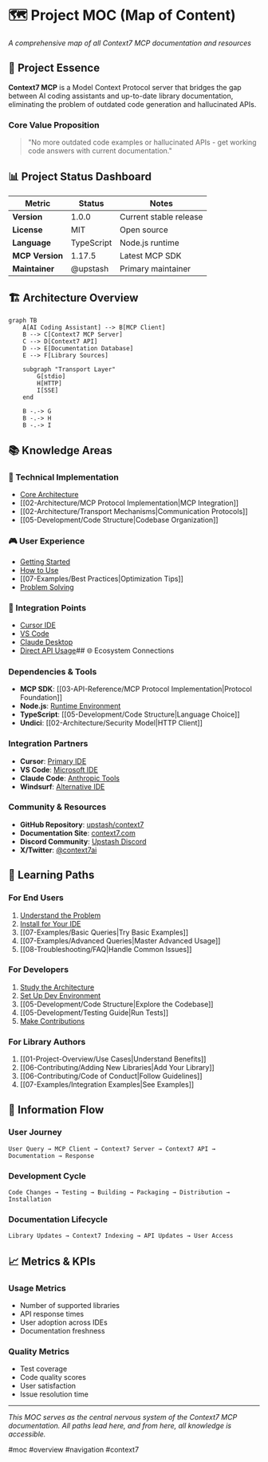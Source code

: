 # 🗺️ Project MOC (Map of Content)

*A comprehensive map of all Context7 MCP documentation and resources*

## 🎯 Project Essence

**Context7 MCP** is a Model Context Protocol server that bridges the gap between AI coding assistants and up-to-date library documentation, eliminating the problem of outdated code generation and hallucinated APIs.

### Core Value Proposition
> "No more outdated code examples or hallucinated APIs - get working code answers with current documentation."

## 📊 Project Status Dashboard

| Metric | Status | Notes |
|--------|--------|-------|
| **Version** | 1.0.0 | Current stable release |
| **License** | MIT | Open source |
| **Language** | TypeScript | Node.js runtime |
| **MCP Version** | 1.17.5 | Latest MCP SDK |
| **Maintainer** | @upstash | Primary maintainer |

## 🏗️ Architecture Overview

```mermaid
graph TB
    A[AI Coding Assistant] --> B[MCP Client]
    B --> C[Context7 MCP Server]
    C --> D[Context7 API]
    D --> E[Documentation Database]
    E --> F[Library Sources]
    
    subgraph "Transport Layer"
        G[stdio]
        H[HTTP]
        I[SSE]
    end
    
    B -.-> G
    B -.-> H
    B -.-> I
```

## 📚 Knowledge Areas

### 🔧 Technical Implementation
- [Core Architecture](../02-Architecture/System%20Architecture.md)
- [[02-Architecture/MCP Protocol Implementation|MCP Integration]]
- [[02-Architecture/Transport Mechanisms|Communication Protocols]]
- [[05-Development/Code Structure|Codebase Organization]]

### 🎮 User Experience
- [Getting Started](../04-Installation/Installation%20Guide.md)
- [How to Use](../07-Examples/Usage%20Examples.md)
- [[07-Examples/Best Practices|Optimization Tips]]
- [Problem Solving](../08-Troubleshooting/Common%20Issues.md)

### 🔌 Integration Points
- [Cursor IDE](../04-Installation/Cursor%20Installation.md)
- [VS Code](../04-Installation/VS%20Code%20Installation.md)
- [Claude Desktop](../04-Installation/Claude%20Desktop%20Installation.md)
- [Direct API Usage](../03-API-Reference/API%20Overview.md)## 🌐 Ecosystem Connections

### Dependencies & Tools
- **MCP SDK**: [[03-API-Reference/MCP Protocol Implementation|Protocol Foundation]]
- **Node.js**: [Runtime Environment](../05-Development/Development%20Setup.md)
- **TypeScript**: [[05-Development/Code Structure|Language Choice]]
- **Undici**: [[02-Architecture/Security Model|HTTP Client]]

### Integration Partners
- **Cursor**: [Primary IDE](../04-Installation/Cursor%20Installation.md)
- **VS Code**: [Microsoft IDE](../04-Installation/VS%20Code%20Installation.md)
- **Claude Code**: [Anthropic Tools](../04-Installation/Claude%20Desktop%20Installation.md)
- **Windsurf**: [Alternative IDE](../04-Installation/Installation%20Guide.md)

### Community & Resources
- **GitHub Repository**: [upstash/context7](https://github.com/upstash/context7)
- **Documentation Site**: [context7.com](https://context7.com)
- **Discord Community**: [Upstash Discord](https://upstash.com/discord)
- **X/Twitter**: [@context7ai](https://x.com/context7ai)

## 🎯 Learning Paths

### For End Users
1. [Understand the Problem](../01-Project-Overview/What%20is%20Context7.md)
2. [Install for Your IDE](../04-Installation/Installation%20Guide.md)
3. [[07-Examples/Basic Queries|Try Basic Examples]]
4. [[07-Examples/Advanced Queries|Master Advanced Usage]]
5. [[08-Troubleshooting/FAQ|Handle Common Issues]]

### For Developers
1. [Study the Architecture](../02-Architecture/System%20Architecture.md)
2. [Set Up Dev Environment](../05-Development/Development%20Setup.md)
3. [[05-Development/Code Structure|Explore the Codebase]]
4. [[05-Development/Testing Guide|Run Tests]]
5. [Make Contributions](../06-Contributing/Contributing%20Guide.md)

### For Library Authors
1. [[01-Project-Overview/Use Cases|Understand Benefits]]
2. [[06-Contributing/Adding New Libraries|Add Your Library]]
3. [[06-Contributing/Code of Conduct|Follow Guidelines]]
4. [[07-Examples/Integration Examples|See Examples]]

## 🔄 Information Flow

### User Journey
```
User Query → MCP Client → Context7 Server → Context7 API → Documentation → Response
```

### Development Cycle
```
Code Changes → Testing → Building → Packaging → Distribution → Installation
```

### Documentation Lifecycle
```
Library Updates → Context7 Indexing → API Updates → User Access
```

## 📈 Metrics & KPIs

### Usage Metrics
- Number of supported libraries
- API response times
- User adoption across IDEs
- Documentation freshness

### Quality Metrics
- Test coverage
- Code quality scores
- User satisfaction
- Issue resolution time

---

*This MOC serves as the central nervous system of the Context7 MCP documentation. All paths lead here, and from here, all knowledge is accessible.*

#moc #overview #navigation #context7
